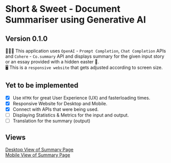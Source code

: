 # Short & Sweet -  Document Summariser using Generative AI

## Version 0.1.0

🧑🏻‍💻 This application uses `OpenAI` - `Prompt Completion`, `Chat Completion` APIs and `Cohere` - `Co.summary` API and displays summary for the given input story or an essay provided with a hidden easter 🥚.  
🖥️ This is a `responsive website` that gets adjusted according to screen size.  

## Yet to be implemented

- [x] Use `HTMX` for great User Experience (UX) and fasterloading times.
- [x] Responsive Website for Desktop and Mobile.
- [x] Connect with APIs that were being used.
- [ ] Displaying Statistics & Metrics for the input and output.
- [ ] Translation for the summary (output)

## Views

[Desktop View of Summary Page](/Screenshots/eg1_desktop_view_summary_page.png)  
[Mobile View of Summary Page](/Screenshots/eg1_mobile_view_summary_page.png)
